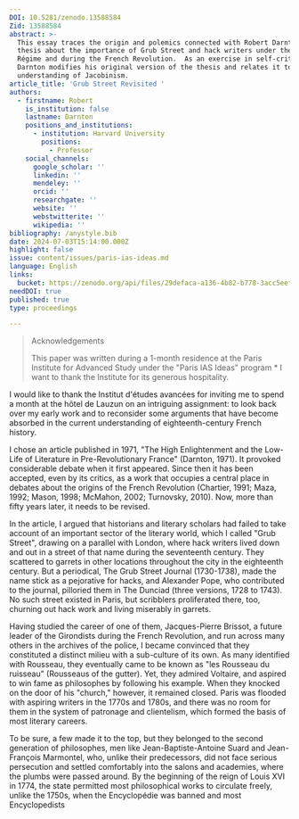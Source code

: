 ```yaml
---
DOI: 10.5281/zenodo.13588584
Zid: 13588584
abstract: >-
  This essay traces the origin and polemics connected with Robert Darnton’s
  thesis about the importance of Grub Street and hack writers under the Ancien
  Régime and during the French Revolution.  As an exercise in self-criticism,
  Darnton modifies his original version of the thesis and relates it to the
  understanding of Jacobinism.
article_title: 'Grub Street Revisited '
authors:
  - firstname: Robert
    is_institution: false
    lastname: Darnton
    positions_and_institutions:
      - institution: Harvard University
        positions:
          - Professor
    social_channels:
      google_scholar: ''
      linkedin: ''
      mendeley: ''
      orcid: ''
      researchgate: ''
      website: ''
      webstwitterite: ''
      wikipedia: ''
bibliography: /anystyle.bib
date: 2024-07-03T15:14:00.000Z
highlight: false
issue: content/issues/paris-ias-ideas.md
language: English
links:
  bucket: https://zenodo.org/api/files/29defaca-a136-4b82-b778-3acc5eefeee8
needDOI: true
published: true
type: proceedings

---
```


> Acknowledgements
>
> This paper was written during a 1-month residence at the Paris Institute for Advanced Study under the "Paris IAS Ideas" program * I want to thank the Institute for its generous hospitality.



I would like to thank the Institut d'études avancées for inviting me to spend a month at the hôtel de Lauzun on an intriguing assignment: to look back over my early work and to reconsider some arguments that have become absorbed in the current understanding of eighteenth-century French history.

I chose an article published in 1971, "The High Enlightenment and the Low-Life of Literature in Pre-Revolutionary France" (Darnton, 1971). It provoked considerable debate when it first appeared. Since then it has been accepted, even by its critics, as a work that occupies a central place in debates about the origins of the French Revolution (Chartier, 1991; Maza, 1992; Mason, 1998; McMahon, 2002; Turnovsky, 2010). Now, more than fifty years later, it needs to be revised.

In the article, I argued that historians and literary scholars had failed to take account of an important sector of the literary world, which I called "Grub Street", drawing on a parallel with London, where hack writers lived down and out in a street of that name during the seventeenth century. They scattered to garrets in other locations throughout the city in the eighteenth century. But a periodical, The Grub Street Journal (1730-1738), made the name stick as a pejorative for hacks, and Alexander Pope, who contributed to the journal, pilloried them in The Dunciad (three versions, 1728 to 1743). No such street existed in Paris, but scribblers proliferated there, too, churning out hack work and living miserably in garrets.

Having studied the career of one of them, Jacques-Pierre Brissot, a future leader of the Girondists during the French Revolution, and run across many others in the archives of the police, I became convinced that they constituted a distinct milieu with a sub-culture of its own. As many identified with Rousseau, they eventually came to be known as "les Rousseau du ruisseau" (Rousseaus of the gutter). Yet, they admired Voltaire, and aspired to win fame as philosophes by following his example. When they knocked on the door of his "church," however, it remained closed. Paris was flooded with aspiring writers in the 1770s and 1780s, and there was no room for them in the system of patronage and clientelism, which formed the basis of most literary careers.

To be sure, a few made it to the top, but they belonged to the second generation of philosophes, men like Jean-Baptiste-Antoine Suard and Jean-François Marmontel, who, unlike their predecessors, did not face serious persecution and settled comfortably into the salons and academies, where the plumbs were passed around. By the beginning of the reign of Louis XVI in 1774, the state permitted most philosophical works to circulate freely, unlike the 1750s, when the Encyclopédie was banned and most Encyclopedists